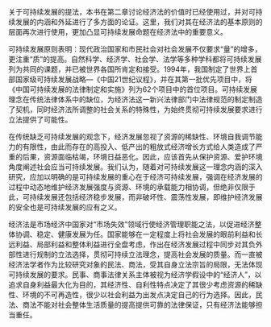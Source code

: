 关于可持续发展的提法，本书在第二章讨论经济法的价值时已经使用过，并对可持续发展的内涵和外延进行了多方面的论证。这里，我们对其在经济法的基本原则的层面再次进行使用，更加凸显可持续发展命题在经济法中的重要意义。

可持续发展原则表明：现代政治国家和市民社会对社会发展不仅要求“量”的增多，更注重“质”的提高。自然科学、经济学、社会学、法学等多种学科都将可持续发展列为共同的课题，并已被世界各国所肯定和接受。1994年，我国制定了世界上首部国家级可持续发展战略—《中国21世纪议程》，并在其第一批优先项目中，将《中国可持续发展的法律制定和实施》列为62个项目中的首位项目。可持续发展理念在传统法律体系中的缺位，为经济法这一新兴法律部门中法律规范的制定制造了契机，同时经济法所调整的社会关系的特殊性，为始终贯彻可持续发展要求进行立法提供了可能性。

在传统缺乏可持续发展的观念下，经济发展忽视了资源的稀缺性、环境自我调节能力的有限性，由此而存在的高投入、低产出的粗放式经济增长方式给人类造成了严重的后果，资源面临枯竭，环境日益恶化。因此，应该首先从保护资源、爱护环境角度阐述社会应当可持续发展。我们认为，随着对可持续发展这一理念内涵的深入研究，应加以明确的是可持续发展的重心在于经济可持续发展，强调在经济发展的过程中动态地维护经济发展强度与资源、环境的承载能力相协调，但绝非仅限于此，可持续发展还包括经济稳步发展，而非破坏性、震荡性发展，即维护经济发展的安全也是可持续发展的应有之义。

经济法是市场经济中国家对“市场失效”领域行使经济管理职能之法，以促进经济整体协调、稳定、健康发展为任。国家能够在一定程度上将社会发展的眼前利益和长远利益、局部利益和整体利益进行全盘考虑，作出在经济发展过程中同步对其负外部性进行规制的立法选择，贯彻可持续立法理念，提高社会发展的质量。而一直被经济法学者作为比较研究对象的民法、商法，受其自身立法宗旨的局限，无法体现可持续发展的要求。民事、商事法律关系主体被视为经济学假设中的“经济人”，以追求自身利益最大化为目的，其经济性、自利性特点决定了其很少考虑资源的稀缺性、环境的不可再造性，很少以社会利益为出发点决定自己的行为选择。因此，民法、商法不能对社会整体生活质量的提高提供可靠的法律保证，只有经济法能够担当重任。